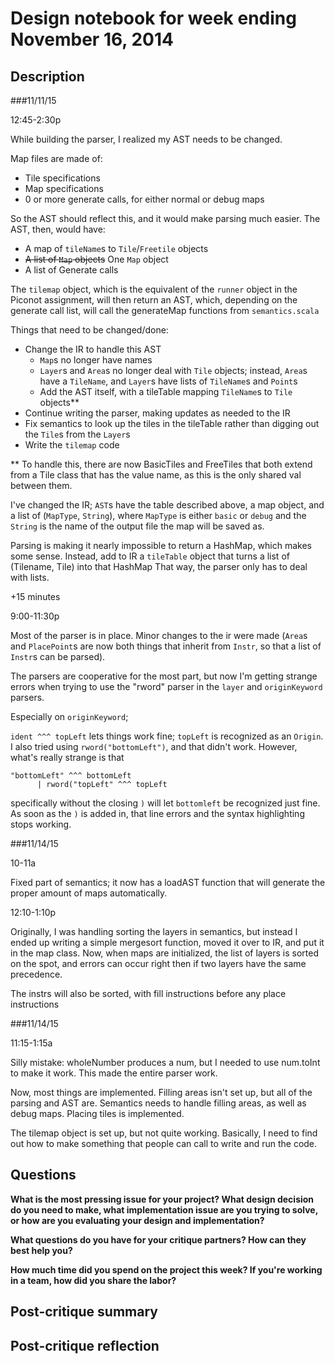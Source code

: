# Design notebook for week ending November 16, 2014

## Description

###11/11/15

12:45-2:30p

While building the parser, I realized my AST needs to be changed.

Map files are made of:
* Tile specifications
* Map specifications
* 0 or more generate calls, for either normal or debug maps

So the AST should reflect this, and it would make parsing much easier.
The AST, then, would have:
* A map of `tileName`s to `Tile`/`Freetile` objects
* <s>A list of `Map` objects</s> One `Map` object
* A list of Generate calls

The `tilemap` object, which is the equivalent of the `runner` object in the Piconot assignment, will then return an AST, which, depending on the generate call list, will call the generateMap functions from `semantics.scala`

Things that need to be changed/done:
* Change the IR to handle this AST
  * `Map`s no longer have names
  * `Layer`s and `Area`s no longer deal with `Tile` objects; instead, `Area`s have a `TileName`, and `Layer`s have lists of `TileName`s and `Point`s
  * Add the AST itself, with a tileTable mapping `TileName`s to `Tile` objects**
* Continue writing the parser, making updates as needed to the IR
* Fix semantics to look up the tiles in the tileTable rather than digging out the `Tile`s from the `Layer`s
* Write the `tilemap` code

** To handle this, there are now BasicTiles and FreeTiles that both extend from a Tile class that has the value name, as this is the only shared val between them.

I've changed the IR; `AST`s have the table described above, a map object, and a list of (`MapType`, `String`), where `MapType` is either `basic` or `debug` and the `String` is the name of the output file the map will be saved as.

Parsing is making it nearly impossible to return a HashMap, which makes some sense.
Instead, add to IR a `tileTable` object that turns a list of (Tilename, Tile) into that HashMap
That way, the parser only has to deal with lists.

+15 minutes

9:00-11:30p

Most of the parser is in place. Minor changes to the ir were made (`Area`s and `PlacePoint`s are now both things that inherit from `Instr`, so that a list of `Instr`s can be parsed).

The parsers are cooperative for the most part, but now I'm getting strange errors when trying to use the "rword" parser in the `layer` and `originKeyword` parsers.

Especially on `originKeyword`;

`ident ^^^ topLeft` lets things work fine; `topLeft` is recognized as an `Origin`.
I also tried using `rword("bottomLeft")`, and that didn't work.
However, what's really strange is that
```
"bottomLeft" ^^^ bottomLeft
      | rword("topLeft" ^^^ topLeft
```

specifically without the closing `)` will let `bottomleft` be recognized just fine.
As soon as the `)` is added in, that line errors and the syntax highlighting stops working.

###11/14/15

10-11a

Fixed part of semantics; it now has a loadAST function that will generate the proper amount of maps automatically.

12:10-1:10p

Originally, I was handling sorting the layers in semantics, but instead I ended up writing a simple mergesort function, moved it over to IR, and put it in the map class. Now, when maps are initialized, the list of layers is sorted on the spot, and errors can occur right then if two layers have the same precedence.

The instrs will also be sorted, with fill instructions before any place instructions

###11/14/15

11:15-1:15a

Silly mistake: wholeNumber produces a num, but I needed to use num.toInt to make it work.
This made the entire parser work.

Now, most things are implemented. Filling areas isn't set up, but all of the parsing and AST are.
Semantics needs to handle filling areas, as well as debug maps.
Placing tiles is implemented.

The tilemap object is set up, but not quite working.
Basically, I need to find out how to make something that people can call to write and run the code.


## Questions

**What is the most pressing issue for your project? What design decision do
you need to make, what implementation issue are you trying to solve, or how
are you evaluating your design and implementation?**

**What questions do you have for your critique partners? How can they best help
you?**

**How much time did you spend on the project this week? If you're working in a
team, how did you share the labor?**

## Post-critique summary

## Post-critique reflection
